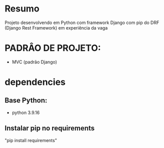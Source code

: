 # Resumo

Projeto desenvolvendo em Python com framework Django com pip do DRF (Django Rest Framework) em experiência da vaga

# PADRÂO DE PROJETO:

- MVC (padrão Django)

# dependencies

## Base Python:

- python 3.9.16

## Instalar pip no requirements

"pip install requirements"
